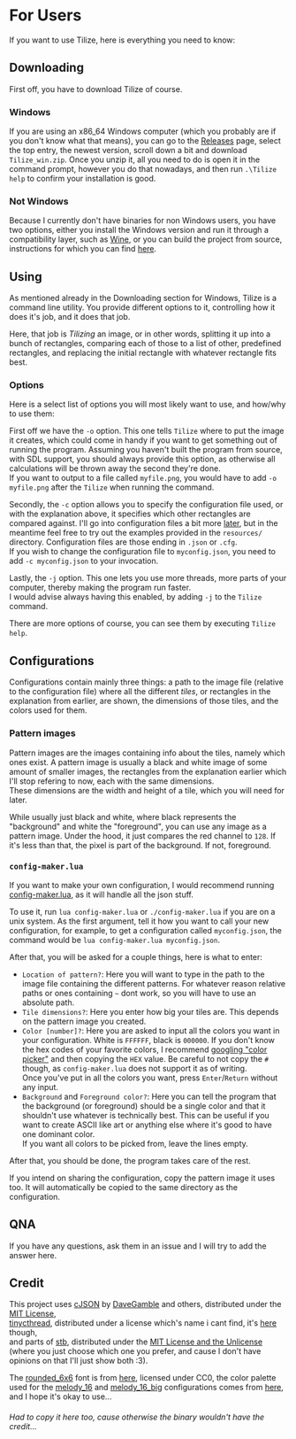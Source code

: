 # For Users

If you want to use Tilize, here is everything you need to know:

## Downloading

First off, you have to download Tilize of course.

### Windows

If you are using an x86_64 Windows computer (which you probably are if you don't know what that means),
you can go to the [Releases](https://github.com/IOKG04/Tilize/releases) page, select the top entry, the newest version,
scroll down a bit and download `Tilize_win.zip`.
Once you unzip it, all you need to do is open it in the command prompt, however you do that nowadays,
and then run `.\Tilize help` to confirm your installation is good.

### Not Windows

Because I currently don't have binaries for non Windows users, you have two options,
either you install the Windows version and run it through a compatibility layer, such as [Wine](https://www.winehq.org/),
or you can build the project from source, instructions for which you can find [here](for_devs.md#building).

## Using

As mentioned already in the Downloading section for Windows, Tilize is a command line utility.
You provide different options to it, controlling how it does it's job, and it does that job.

Here, that job is *Tilizing* an image, or in other words, splitting it up into a bunch of rectangles,
comparing each of those to a list of other, predefined rectangles,
and replacing the initial rectangle with whatever rectangle fits best.

### Options

Here is a select list of options you will most likely want to use, and how/why to use them:

First off we have the `-o` option.
This one tells `Tilize` where to put the image it creates, which could come in handy if you want to get something out of running the program.
Assuming you haven't built the program from source, with SDL support, you should always provide this option,
as otherwise all calculations will be thrown away the second they're done.  
If you want to output to a file called `myfile.png`, you would have to add `-o myfile.png` after the `Tilize` when running the command.

Secondly, the `-c` option allows you to specify the configuration file used, or with the explanation above, it specifies which other rectangles are compared against.
I'll go into configuration files a bit more [later](#configurations), but in the meantime feel free to try out the examples provided in the `resources/` directory.
Configuration files are those ending in `.json` or `.cfg`.  
If you wish to change the configuration file to `myconfig.json`, you need to add `-c myconfig.json` to your invocation.

Lastly, the `-j` option. This one lets you use more threads, more parts of your computer, thereby making the program run faster.  
I would advise always having this enabled, by adding `-j` to the `Tilize` command.

There are more options of course, you can see them by executing `Tilize help`.

## Configurations

Configurations contain mainly three things:
a path to the image file (relative to the configuration file) where all the different *tiles*, or rectangles in the explanation from earlier, are shown,
the dimensions of those tiles,
and the colors used for them.

### Pattern images

Pattern images are the images containing info about the tiles, namely which ones exist.
A pattern image is usually a black and white image of some amount of smaller images,
the rectangles from the explanation earlier which I'll stop refering to now, each with the same dimensions.  
These dimensions are the width and height of a tile, which you will need for later.

While usually just black and white, where black represents the "background" and white the "foreground",
you can use any image as a pattern image. Under the hood, it just compares the red channel to `128`.
If it's less than that, the pixel is part of the background. If not, foreground.

### `config-maker.lua`

If you want to make your own configuration, I would recommend running [config-maker.lua](resources/config-maker.lua), as it will handle all the json stuff.

To use it, run `lua config-maker.lua` or `./config-maker.lua` if you are on a unix system.
As the first argument, tell it how you want to call your new configuration,
for example, to get a configuration called `myconfig.json`, the command would be `lua config-maker.lua myconfig.json`.

After that, you will be asked for a couple things, here is what to enter:  
- `Location of pattern?`: Here you will want to type in the path to the image file containing the different patterns.
  For whatever reason relative paths or ones containing `~` dont work, so you will have to use an absolute path.
- `Tile dimensions?`: Here you enter how big your tiles are. This depends on the pattern image you created.
- `Color [number]?`: Here you are asked to input all the colors you want in your configuration.
  White is `FFFFFF`, black is `000000`. If you don't know the hex codes of your favorite colors,
  I recommend [googling "color picker"](https://www.google.com/search?q=color+picker) and then copying the `HEX` value.
  Be careful to not copy the `#` though, as `config-maker.lua` does not support it as of writing.  
  Once you've put in all the colors you want, press `Enter`/`Return` without any input.
- `Background` and `Foreground color?`: Here you can tell the program that the background (or foreground) should be a single color
  and that it shouldn't use whatever is technically best.
  This can be useful if you want to create ASCII like art or anything else where it's good to have one dominant color.  
  If you want all colors to be picked from, leave the lines empty.

After that, you should be done, the program takes care of the rest.

If you intend on sharing the configuration, copy the pattern image it uses too.
It will automatically be copied to the same directory as the configuration.

## QNA

If you have any questions, ask them in an issue and I will try to add the answer here.

## Credit

This project uses [cJSON](https://github.com/DaveGamble/cJSON) by [DaveGamble](https://github.com/DaveGamble) and others, distributed under the [MIT License](https://github.com/DaveGamble/cJSON/blob/master/LICENSE),  
[tinycthread](https://github.com/tinycthread/tinycthread), distributed under a license which's name i cant find, it's [here](https://github.com/tinycthread/tinycthread/blob/master/README.txt) though,  
and parts of [stb](https://github.com/nothings/stb), distributed under the [MIT License and the Unlicense](https://github.com/nothings/stb/blob/master/LICENSE) (where you just choose which one you prefer, and cause I don't have opinions on that I'll just show both :3).

The [rounded_6x6](resources/round_6x6.png) font is from [here](https://frostyfreeze.itch.io/pixel-bitmap-fonts-png-xml), licensed under CC0,
the color palette used for the [melody_16](resources/melody_16.json) and [melody_16_big](resources/melody_16_big.json) configurations comes from [here](https://lospec.com/palette-list/melody-16), and I hope it's okay to use...

###### Had to copy it here too, cause otherwise the binary wouldn't have the credit...
